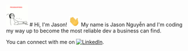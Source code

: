 <img src="https://raw.githubusercontent.com/tennydev/tennydev/main/codinggif.gif" width="60px">
# Hi, I'm Jason! <img src="https://raw.githubusercontent.com/tennydev/tennydev/main/wave.gif" width="30px">
My name is Jason Nguyễn and I'm coding my way up to become the most reliable dev a business can find.

<!-- Actual text -->

You can connect with me on [![LinkedIn][2.2]][2].

<!-- Icons -->

[2.2]: https://raw.githubusercontent.com/MartinHeinz/MartinHeinz/master/linkedin-3-16.png (LinkedIn icon without padding)

<!-- Links to your social media accounts -->

[2]: https://www.linkedin.com/in/daidungnguyen2003/
